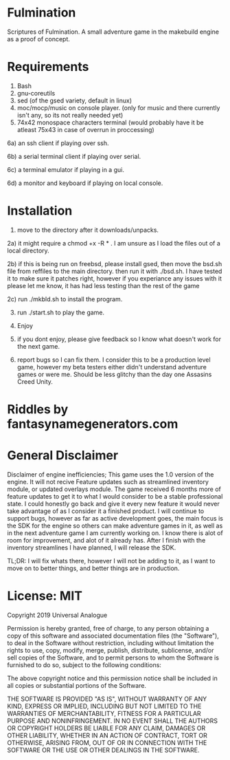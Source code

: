 # Fulmination
Scriptures of Fulmination.  A small adventure game in the makebuild engine as a proof of concept.

# Requirements
1) Bash
2) gnu-coreutils
3) sed (of the gsed variety, default in linux)
4) moc/mocp/music on console player. (only for music and there currently
   isn't any, so its not really needed yet)
5) 74x42 monospace characters terminal (would probably have it be atleast 75x43 in case of
   overrun in proccessing)

6a) an ssh client if playing over ssh.

6b) a serial terminal client if playing over serial.

6c) a terminal emulator if playing in a gui.

6d) a monitor and keyboard if playing on local console.


# Installation
1) move to the directory after it downloads/unpacks.

2a) it might require a chmod +x -R * . I am unsure as I load the files out of a local directory.

2b) if this is being run on freebsd, please install gsed, then move the bsd.sh file from reffiles to the
    main directory.  then run it with ./bsd.sh.  I have tested it to make sure it patches right, however
    if you experiance any issues with it please let me know, it has had less testing than the rest
    of the game
 
2c) run ./mkbld.sh to install the program.

3) run ./start.sh to play the game.

4) Enjoy

5) if you dont enjoy, please give feedback so I know what doesn't work for the next game.

6) report bugs so I can fix them.  I consider this to be a production level game, however
   my beta testers either didn't understand adventure games or were me.  Should be less
   glitchy than the day one Assasins Creed Unity.
   
# Riddles by fantasynamegenerators.com

# General Disclaimer
Disclaimer of engine inefficiencies;  This game uses the 1.0 version of the engine.
It will not recive Feature updates such as streamlined inventory module, or updated
overlays module.  The game received 6 months more of feature updates to get it to
what I would consider to be a stable professional state.  I could honestly go back and
give it every new feature it would never take advantage of as I consider it a finished
product.  I will continue to support bugs, however as far as active development goes,
the main focus is the SDK for the engine so others can make adventure games in it,
as well as in the next adventure game I am currently working on.  I know there is alot
of room for improvement, and alot of it already has.  After I finish with the inventory
streamlines I have planned, I will release the SDK.  

TL;DR: I will fix whats there, however I will not be adding to it, as I want to move on
to better things, and better things are in production.

# License: MIT

Copyright 2019 Universal Analogue

Permission is hereby granted, free of charge, to any person obtaining a copy of this software and
associated documentation files (the "Software"), to deal in the Software without restriction,
including without limitation the rights to use, copy, modify, merge, publish, distribute, sublicense,
and/or sell copies of the Software, and to permit persons to whom the Software is furnished to do so,
subject to the following conditions:

The above copyright notice and this permission notice shall be included in all copies or
substantial portions of the Software.

THE SOFTWARE IS PROVIDED "AS IS", WITHOUT WARRANTY OF ANY KIND, EXPRESS OR IMPLIED, INCLUDING BUT NOT
LIMITED TO THE WARRANTIES OF MERCHANTABILITY, FITNESS FOR A PARTICULAR PURPOSE AND NONINFRINGEMENT. IN
NO EVENT SHALL THE AUTHORS OR COPYRIGHT HOLDERS BE LIABLE FOR ANY CLAIM, DAMAGES OR OTHER LIABILITY,
WHETHER IN AN ACTION OF CONTRACT, TORT OR OTHERWISE, ARISING FROM, OUT OF OR IN CONNECTION WITH THE
SOFTWARE OR THE USE OR OTHER DEALINGS IN THE SOFTWARE.
